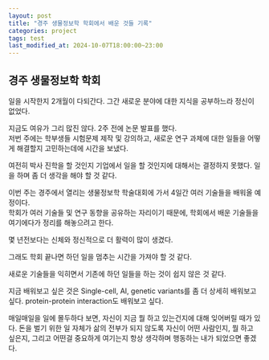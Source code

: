 ```yaml
---
layout: post
title: "경주 생물정보학 학회에서 배운 것들 기록"
categories: project
tags: test
last_modified_at: 2024-10-07T18:00:00~23:00
---  
```



## 경주 생물정보학 학회    

일을 시작한지 2개월이 다되간다. 그간 새로운 분야에 대한 지식을 공부하느라 정신이 없었다.  

지금도 여유가 그리 많진 않다. 2주 전에 논문 발표를 했다.  
저번 주에는 학부생들 시험문제 제작 및 강의하고, 새로운 연구 과제에 대한 일들을 어떻게 해결할지 고민하는데에 시간을 보냈다.  

여전히 박사 진학을 할 것인지 기업에서 일을 할 것인지에 대해서는 결정하지 못했다. 일을 하며 좀 더 생각을 해야 할 것 같다.  

이번 주는 경주에서 열리는 생물정보학 학술대회에 가서 4일간 여러 기술들을 배워올 예정이다.  
학회가 여러 기술들 및 연구 동향을 공유하는 자리이기 때문에, 학회에서 배운 기술들을 여기에다가 정리를 해놓으려고 한다.  

몇 년전보다는 신체와 정신적으로 더 활력이 많이 생겼다. 

그래도 학회 끝나면 하던 일을 멈추는 시간을 가져야 할 것 같다.   

새로운 기술들을 익히면서 기존에 하던 일들을 하는 것이 쉽지 않은 것 같다.  

지금 배워보고 싶은 것은 Single-cell, AI, genetic variants를 좀 더 상세히 배워보고 싶다. protein-protein interaction도 배워보고 싶다.  

매일매일을 일에 몰두하다 보면, 자신이 지금 뭘 하고 있는건지에 대해 잊어버릴 때가 있다. 돈을 벌기 위한 일 자체가 삶의 전부가 되지 않도록 자신이 어떤 사람인지, 뭘 하고 싶은지, 그리고 어떤걸 중요하게 여기는지 항상 생각하며 행동하는 내가 되었으면 좋겠다.  